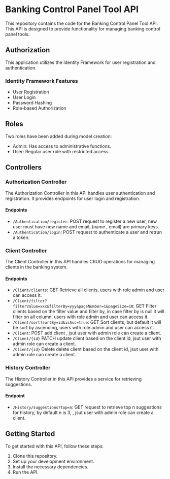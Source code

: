 # Banking Control Panel Tool API

This repository contains the code for the Banking Control Panel Tool API. This API is designed to provide functionality for managing banking control panel tools.

## Authorization

This application utilizes the Identity Framework for user registration and authentication.

### Identity Framework Features

- User Registration
- User Login
- Password Hashing
- Role-based Authorization

## Roles

Two roles have been added during model creation:

- Admin: Has access to administrative functions.
- User: Regular user role with restricted access.

## Controllers

### Authorization Controller

The Authorization Controller in this API handles user authentication and registration. It provides endpoints for user login and registration.

#### Endpoints
- `/Authentication/register`: POST request to register a new user, new user must have new name and email, (name , email) are primary keys.
- `/Authentication/login`: POST request to authenticate a  user and retrun a token.

### Client Controller

The Client Controller in this API handles CRUD operations for managing clients in the banking system.

#### Endpoints
- `/Client/clients`: GET Retrieve all clients, users with role admin and user can access it.
- `/Client/filter?filterValue=xxx&filterBy=yyy&pageNumber=1&pageSize=10`: GET Filter clients based on the filter value and filter by, in case filter by is null it will filter on all column, users with role admin and user can access it.
- `/Client/sort?sortBy=id&isAsc=true`: GET Sort clients, but default it will be sort by ascending, users with role admin and user can access it.
- `/Client`: POST add client , jsut user with admin role can create a client.
- `/Client/{id}` PATCH update client based on the client id, jsut user with admin role can create a client.
- `/Client/{id}` Delete delete client based on the client id, jsut user with admin role can create a client.

### History Controller

The History Controller in this API provides a service for retrieving suggestions.

#### Endpoint
- `/History/suggestions?top=n`: GET request to retrieve top n suggestions for history, by default n is 3, , jsut user with admin role can create a client.
  
## Getting Started

To get started with this API, follow these steps:

1. Clone this repository.
2. Set up your development environment.
3. Install the necessary dependencies.
4. Run the API.
